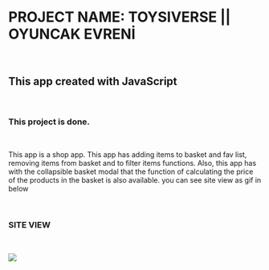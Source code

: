 <h1> PROJECT NAME: TOYSIVERSE || OYUNCAK EVRENİ </h1>  </br>

<h2> This app created with  JavaScript </h2>  </br>

<h3> This project is done. </h3>  </br>

<p> This app is a shop app. This app has adding items to basket and fav list, removing items from basket and to filter items functions. Also, this app has with the collapsible basket modal that the function of calculating the price of the products in the basket is also available. you can see site view as gif in below  </p> </br>

<h3> SITE VIEW </h3> </br>

![](./assets/toysiverse-screen.gif) </br>
